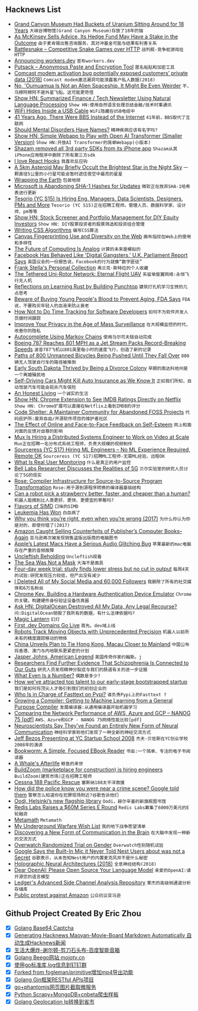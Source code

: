 ## Hacknews List


- [Grand Canyon Museum Had Buckets of Uranium Sitting Around for 18 Years](https://www.npr.org/2019/02/19/696001017/grand-canyon-museum-reportedly-had-buckets-of-uranium-sitting-around-for-18-year)  `大峡谷博物馆(Grand Canyon Museum)存放了18年的铀`
- [As McKinsey Sells Advice, Its Hedge Fund May Have a Stake in the Outcome](https://www.nytimes.com/2019/02/19/business/mckinsey-hedge-fund.html)  `由于麦肯锡出售咨询服务，其对冲基金可能与结果有利害关系`
- [Battlesnake – Competitive Snake Games over HTTP](http://play.battlesnake.io)  `战列舰-竞争蛇游戏在HTTP`
- [Announcing workers.dev](https://blog.cloudflare.com/announcing-workers-dev/)  `宣布workers.dev`
- [Putsack – Anonymous Paste and Encryption Tool](https://putsack.com)  `匿名粘贴和加密工具`
- [Comcast modem activation bug potentially exposed customers’ private data (2018)](https://motherboard.vice.com/en_us/article/mbkgn8/dont-rent-a-modem-from-comcast)  `Comcast modem激活漏洞可能泄露客户私人数据(2018)`
- [No, &#39;Oumuamua Is Not an Alien Spaceship. It Might Be Even Weirder](https://www.syfy.com/syfywire/no-oumuamua-is-not-an-alien-spaceship-it-might-be-even-weirder)  `不，乌穆阿穆阿不是外星飞船。这可能更奇怪`
- [Show HN: Summarized Finance / Tech Newsletter Using Natural Language Processing](http://getthecrypt.com/how-it-works)  `Show HN:使用自然语言处理总结金融/技术时事通讯`
- [WiFi Hides Inside a USB Cable](https://hackaday.com/2019/02/18/wifi-hides-inside-a-usb-cable/)  `WiFi隐藏在USB电缆中`
- [41 Years Ago, There Were BBS Instead of the Internet](https://www.theregister.co.uk/2019/02/18/41_years_of_the_bbs/)  `41年前，BBS取代了互联网`
- [Should Mental Disorders Have Names?](https://blogs.scientificamerican.com/observations/should-mental-disorders-have-names/)  `精神疾病应该有名字吗?`
- [Show HN: Simple Webapp to Play with Open AI Transformer (Smaller Version)](https://lm.sprinkleai.com/)  `Show HN:开放AI Transformer的简单Webapp(小版本)`
- [Shazam removed all 3rd party SDKs from its iPhone app](https://blog.appfigures.com/shazam-for-ios-sheds-3rd-party-sdks/)  `Shazam从其iPhone应用程序中删除了所有第三方sdk`
- [I love React Hooks](https://vijayt.com/post/react-nugget-2-why-do-i-love-react-hooks/)  `我喜欢反应钩`
- [A 5km Asteroid May Briefly Occult the Brightest Star in the Night Sky](https://arstechnica.com/science/2019/02/a-small-asteroid-may-briefly-blot-out-sirius-monday-night/)  `一颗直径5公里的小行星可能会暂时遮住夜空中最亮的星星`
- [Wrapping the Earth](https://www.solipsys.co.uk/new/WrappingTheEarth.html?sb19h)  `包装地球`
- [Microsoft is Abandoning SHA-1 Hashes for Updates](https://www.cs.columbia.edu/~smb/blog/2019-02/2019-02-19.html)  `微软正在放弃SHA-1哈希表进行更新`
- [Tesorio (YC S15) Is Hiring Eng. Managers, Data Scientists, Designers, PMs and More](https://www.tesorio.com/careers/)  `Tesorio (YC S15)正在招聘工程师。管理人员、数据科学家、设计师、pm等等`
- [Show HN: Stock Screener and Portfolio Management for DIY Equity Investors](https://eqzen.com/)  `Show HN: DIY股票投资者的股票筛选和投资组合管理`
- [Writing CSS Algorithms](https://notlaura.com/writing-css-algorithms/)  `编写CSS算法`
- [Canvas Fingerprinting Use and Diversity on the Web](https://antoinevastel.com/browser%20fingerprinting/2019/02/19/canvas-fingerprint-on-the-web.html)  `画布指纹在Web上的使用和多样性`
- [The Future of Computing Is Analog](https://medium.com/s/story/the-future-of-computing-is-analog-e758471fbfe1)  `计算的未来是模拟的`
- [Facebook Has Behaved Like &#39;Digital Gangsters,&#39; U.K. Parliament Report Says](https://www.npr.org/2019/02/18/695729829/facebook-has-been-behaving-like-digital-gangsters-u-k-parliament-report-says)  `英国议会的一份报告说，Facebook的行为就像“数字匪徒”`
- [Frank Stella&#39;s Personal Collection](https://www.nytimes.com/2019/02/17/arts/design/frank-stella-black-paintings.html)  `弗兰克·斯特拉的个人收藏`
- [The Tethered Uni-Rotor Network: Eternal Flight UAV](https://turnuav.com/)  `系留单旋翼网络:永恒飞行无人机`
- [Reflections on Learning Rust by Building Punchtop](https://hyperbo.la/w/reflections-on-learning-rust/)  `建筑打孔机学习生锈的几点思考`
- [Beware of Buying Young People&#39;s Blood to Prevent Aging, FDA Says](https://www.bloomberg.com/news/articles/2019-02-19/beware-of-buying-young-people-s-blood-to-prevent-aging-fda-says)  `FDA说，不要购买年轻人的血液来防止衰老`
- [How Not to Do Time Tracking for Software Developers](https://www.7pace.com/blog/developer-time-tracking-fails)  `如何不为软件开发人员做时间跟踪`
- [Improve Your Privacy in the Age of Mass Surveillance](https://web.archive.org/web/20181107150700/https://iotdarwinaward.com/post/improve-your-privacy-in-age-of-mass-surveillance/)  `在大规模监控的时代，改善你的隐私`
- [Autocomplete Using Markov Chains](https://yurichev.com/blog/markov/)  `使用马尔可夫链自动完成`
- [Boeing 787 Reaches 801 MPH as a Jet Stream Packs Record-Breaking Speeds](https://www.latimes.com/science/la-sci-sn-jet-stream-flight-20190219-story.html)  `波音787飞机以801英里每小时的速度飞行，创造了新的记录`
- [Paths of 800 Unmanned Bicycles Being Pushed Until They Fall Over](https://www.reddit.com/r/dataisbeautiful/comments/7s8hck/paths_of_800_unmanned_bicycles_being_pushed_until/)  `800辆无人驾驶自行车的路径被推倒`
- [Early South Dakota Thrived by Being a Divorce Colony](https://www.atlasobscura.com/articles/history-of-divorce)  `早期的南达科他州是一个离婚殖民地`
- [Self-Driving Cars Might Kill Auto Insurance as We Know It](https://www.bloomberg.com/news/articles/2019-02-19/autonomous-vehicles-may-one-day-kill-car-insurance-as-we-know-it)  `正如我们所知，自动驾驶汽车可能会扼杀汽车保险`
- [An Honest Living](https://stevesalaita.com/an-honest-living/)  `一个诚实的生活`
- [Show HN: Chrome Extension to See IMDB Ratings Directly on Netflix](https://chrome.google.com/webstore/detail/imdb-ratings-on-netflix/ohonjgnjobblbhfeamidafpnbkppbljh)  `Show HN: Chrome扩展可以直接在Netflix上看到IMDB的评分`
- [Code Shelter: A Maintainer Community for Abandoned FOSS Projects](https://www.codeshelter.co/)  `代码庇护所:废弃自由/开源软件项目的维护者社区`
- [The Effect of Online and Face-to-Face Feedback on Self-Esteem](https://urbanwomanmag.com/the-effect-of-online-face-to-face-feedback-on-self-esteem/)  `网上和面对面的反馈对自尊的影响`
- [Mux Is Hiring a Distributed Systems Engineer to Work on Video at Scale](https://boards.greenhouse.io/mux/jobs/4195729002)  `Mux正在招聘一名分布式系统工程师，负责大规模的视频制作`
- [Sourceress (YC S17) Hiring ML Engineers – No ML Experience Required, Remote OK](https://www.sourceress.com/jobs/machine-learning-engineer)  `Sourceress (YC S17)招聘ML工程师-无需ML经验，远程OK`
- [What Is Real User Monitoring](https://sematext.com/blog/what-is-real-user-monitoring/)  `什么是真正的用户监控`
- [Bell Labs Researcher Discusses the Realities of 5G](https://theamphour.com/430-shahriar-discusses-5g/)  `贝尔实验室的研究人员讨论了5G的现实`
- [Rose: Compiler Infrastructure for Source-to-Source Program Transformation](https://github.com/rose-compiler/rose-develop#readme)  `Rose:用于源到源程序转换的编译器基础结构`
- [Can a robot pick a strawberry better, faster, and cheaper than a human?](https://www.washingtonpost.com/news/national/wp/2019/02/17/feature/inside-the-race-to-replace-farmworkers-with-robots/)  `机器人能摘到比人类更好、更快、更便宜的草莓吗?`
- [Flavors of SIMD](https://zeuxcg.org/2019/02/17/flavors-of-simd/)  `口味的SIMD`
- [Leukemia Has Won](https://alex.blog/2019/02/18/leukemia-has-won/)  `白血病了`
- [Why you think you’re right, even when you’re wrong (2017)](https://ideas.ted.com/why-you-think-youre-right-even-when-youre-wrong/)  `为什么你认为你是对的，即使你错了(2017)`
- [Amazon Caught Selling Counterfeits of Publisher’s Computer Books–Again](https://arstechnica.com/information-technology/2019/02/amazon-caught-selling-counterfeits-of-publishers-computer-books-again/)  `亚马逊再次被发现销售盗版出版商的电脑图书`
- [Apple’s Latest Macs Have a Serious Audio Glitching Bug](http://cdm.link/2019/02/apple-2018-glitch/)  `苹果最新的mac电脑存在严重的音频故障`
- [Uncleftish Beholding](https://en.wikipedia.org/wiki/Uncleftish_Beholding)  `Uncleftish观看`
- [The Sea Was Not a Mask](https://reallifemag.com/dispatches/the-sea-was-not-a-mask)  `大海不是面具`
- [Four-day week trial: study finds lower stress but no cut in output](https://www.theguardian.com/money/2019/feb/19/four-day-week-trial-study-finds-lower-stress-but-no-cut-in-output)  `每周4天的试验:研究发现压力较低，但产出没有减少`
- [I Deleted All of My Social Media and 60,000 Followers](https://petapixel.com/2019/02/19/why-i-deleted-all-of-my-social-media-and-60000-followers/)  `我删除了所有的社交媒体和6万名粉丝`
- [Chrome Key. Building a Hardware Authentication Device Emulator](https://blog.joaopeixoto.net/chrome-key-an-extension-story/)  `Chrome的关键。构建硬件身份验证设备仿真器`
- [Ask HN: DigitalOcean Destroyed All My Data, Any Legal Recourse?](item?id=19205874)  `问:DigitalOcean销毁了我所有的数据，有什么法律依据吗?`
- [Magic Lantern](https://www.magiclantern.fm/)  `幻灯`
- [First .dev Domains Go Live](https://blog.google/technology/developers/hello-dev/)  `首先。dev域上线`
- [Robots Track Moving Objects with Unprecedented Precision](http://news.mit.edu/2019/robots-track-moving-objects-unprecedented-precision-0219)  `机器人以前所未有的精度跟踪移动的物体`
- [China Unveils Plan to Tie Hong Kong, Macau Closer to Mainland](https://www.bloomberg.com/news/articles/2019-02-18/china-unveils-plan-to-tie-hong-kong-macau-closer-to-mainland)  `中国公布将香港、澳门与内地联系更紧密的计划`
- [Jasper Johns, American Legend](https://www.nytimes.com/2019/02/18/t-magazine/jasper-johns.html)  `美国传奇作家约翰斯。j`
- [Researchers Find Further Evidence That Schizophrenia Is Connected to Our Guts](http://blogs.discovermagazine.com/d-brief/2019/02/07/gut-bugs-may-shape-schizophrenia/#.XGtu1KSIaaO)  `研究人员发现精神分裂症与我们的肠道有关的进一步证据`
- [What Even Is a Number?](https://notebook.drmaciver.com/posts/2019-02-18-08:58.html)  `偶数是多少?`
- [How we&#39;ve attracted top talent to our early-stage bootstrapped startup](https://canny.io/blog/startup-attract-top-talent/)  `我们是如何将顶尖人才吸引到我们的初创企业的`
- [Who Is in Charge of Fasttext on Pypi?](https://github.com/facebookresearch/fastText/issues/436)  `谁负责Pypi上的Fasttext ?`
- [Growing a Compiler: Getting to Machine Learning from a General Purpose Compiler](https://docs.google.com/presentation/d/1IiBLVU5Pj-48vzEMnuYEr9WQy9u2oi6Yk_8F3sgGkvQ/edit)  `发展编译器:从通用编译器开始机器学习`
- [Comparing the Network Performance of AWS, Azure and GCP – NANOG 75 [pdf]](https://pc.nanog.org/static/published/meetings/NANOG75/1909/20190218_Kesavan_Comparing_The_Network_v1.pdf)  `AWS、Azure和GCP - NANOG 75网络性能比较[pdf]`
- [Neuroscientists Say They&#39;ve Found an Entirely New Form of Neural Communication](https://www.sciencealert.com/neuroscientists-say-they-ve-found-an-entirely-new-form-of-neural-communication)  `神经科学家称他们发现了一种全新的神经交流方式`
- [Jeff Bezos Presenting at YC Startup School 2008](https://www.youtube.com/watch?v=6nKfFHuouzA)  `杰夫·贝佐斯在YC创业学校2008年的演讲`
- [Bookworm: A Simple, Focused EBook Reader](https://babluboy.github.io/bookworm/)  `书虫:一个简单、专注的电子书阅读器`
- [A Whale&#39;s Afterlife](https://www.newyorker.com/science/elements/a-whales-afterlife)  `鲸鱼的来世`
- [BuildZoom (marketplace for construction) is hiring engineers](https://jobs.lever.co/buildzoom)  `BuildZoom(建筑市场)正在招聘工程师`
- [Cessna 188 Pacific Rescue](https://en.wikipedia.org/wiki/Cessna_188_Pacific_rescue)  `塞斯纳188太平洋救援`
- [How did the police know you were near a crime scene? Google told them](https://www.mprnews.org/story/2019/02/07/google-location-police-search-warrants)  `警察怎么知道你在犯罪现场附近?谷歌告诉他们`
- [Oodi, Helsinki’s new flagship library](https://www.economist.com/prospero/2019/02/15/inside-oodi-helsinkis-new-flagship-library)  `Oodi，赫尔辛基的新旗舰图书馆`
- [Redis Labs Raises a $60M Series E Round](https://techcrunch.com/2019/02/19/redis-labs-raises-a-60m-series-e-round/)  `Redis Labs筹集了6000万美元的E轮融资`
- [Metamath](http://us.metamath.org/)  `Metamath`
- [My Underground Warfare Wish List](https://mwi.usma.edu/underground-warfare-wish-list/)  `我的地下战争愿望清单`
- [Discovering a New Form of Communication in the Brain](https://thedaily.case.edu/discovering-a-new-form-of-communication-in-the-brain/)  `在大脑中发现一种新的交流方式`
- [Overwatch Randomized Trial on Gender](http://danluu.com/overwatch-gender/)  `Overwatch性别随机试验`
- [Google Says the Built-In Mic it Never Told Nest Users about was not a Secret](https://www.businessinsider.com/nest-microphone-was-never-supposed-to-be-a-secret-2019-2)  `谷歌表示，从未告知Nest用户的内置麦克风并不是什么秘密`
- [Holographic Neural Architectures (2018)](https://arxiv.org/abs/1806.00931)  `全息神经结构(2018)`
- [Dear OpenAI: Please Open Source Your Language Model](https://thegradient.pub/openai-please-open-source-your-language-model/)  `亲爱的OpenAI:请开源您的语言模型`
- [Ledger&#39;s Advanced Side Channel Analysis Repository](https://github.com/Ledger-Donjon/lascar)  `莱杰的高级侧通道分析存储库`
- [Public protest against Amazon](http://www.churyumov.com/2019/02/public-protest-against-amazon.html)  `公众抗议亚马逊`

## Github Project Created By Eric Zhou

- [x] [Golang Base64 Captcha](https://github.com/mojocn/base64Captcha)
- [x] [Generating Hacknews Maoyan-Movie-Board Markdown Automatically 自动生成Hacknews新闻](https://github.com/dejavuzhou/md-genie)
- [x] [生活大爆炸-谢尔顿-剪刀石头布-百度智能音箱](https://github.com/mojocn/dueros-bang-game)
- [x] [Golang Beego网站 mojotv.cn](https://github.com/mojocn/www.mojotv.cn)
- [x] [使用go标准库,log信息到钉钉群](https://github.com/mojocn/dooger)
- [x] [Forked from fogleman/primitive增加mp4导出功能](https://github.com/mojocn/primitive)
- [x] [Golang Gin框架RESTful APIs项目](https://github.com/JJJJJJJerk/ezier-golang-web-api-framework)
- [x] [go+phantomjs网页图片截取微服务](https://github.com/mojocn/screen_shot)
- [x] [Python Scrapy+MongoDB+cnbeta爬虫样板](https://github.com/mojocn/scrapy_mongodb_boilerplate_cnbeta)
- [x] [Golang Geolocation Ip转换到省市](https://github.com/mojocn/ip2location)